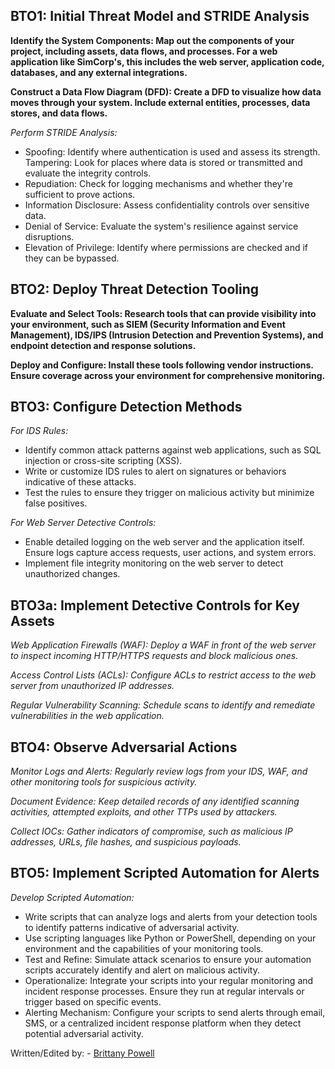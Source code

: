 ## BTO1: Initial Threat Model and STRIDE Analysis

**Identify the System Components: Map out the components of your project, including assets, data flows, and processes. For a web application like SimCorp's, this includes the web server, application code, databases, and any external integrations.**

**Construct a Data Flow Diagram (DFD): Create a DFD to visualize how data moves through your system. Include external entities, processes, data stores, and data flows.**

*Perform STRIDE Analysis:*
- Spoofing: Identify where authentication is used and assess its strength.
Tampering: Look for places where data is stored or transmitted and evaluate the integrity controls.
- Repudiation: Check for logging mechanisms and whether they're sufficient to prove actions.
- Information Disclosure: Assess confidentiality controls over sensitive data.
- Denial of Service: Evaluate the system's resilience against service disruptions.
- Elevation of Privilege: Identify where permissions are checked and if they can be bypassed.

## BTO2: Deploy Threat Detection Tooling

**Evaluate and Select Tools: Research tools that can provide visibility into your environment, such as SIEM (Security Information and Event Management), IDS/IPS (Intrusion Detection and Prevention Systems), and endpoint detection and response solutions.**

**Deploy and Configure: Install these tools following vendor instructions. Ensure coverage across your environment for comprehensive monitoring.**

## BTO3: Configure Detection Methods
*For IDS Rules:*

- Identify common attack patterns against web applications, such as SQL injection or cross-site scripting (XSS).
- Write or customize IDS rules to alert on signatures or behaviors indicative of these attacks.
- Test the rules to ensure they trigger on malicious activity but minimize false positives.

*For Web Server Detective Controls:*

- Enable detailed logging on the web server and the application itself. Ensure logs capture access requests, user actions, and system errors.
- Implement file integrity monitoring on the web server to detect unauthorized changes.

## BTO3a: Implement Detective Controls for Key Assets

*Web Application Firewalls (WAF): Deploy a WAF in front of the web server to inspect incoming HTTP/HTTPS requests and block malicious ones.*

*Access Control Lists (ACLs): Configure ACLs to restrict access to the web server from unauthorized IP addresses.*

*Regular Vulnerability Scanning: Schedule scans to identify and remediate vulnerabilities in the web application.*

## BTO4: Observe Adversarial Actions
*Monitor Logs and Alerts: Regularly review logs from your IDS, WAF, and other monitoring tools for suspicious activity.*

*Document Evidence: Keep detailed records of any identified scanning activities, attempted exploits, and other TTPs used by attackers.*

*Collect IOCs: Gather indicators of compromise, such as malicious IP addresses, URLs, file hashes, and suspicious payloads.*
## BTO5: Implement Scripted Automation for Alerts
*Develop Scripted Automation:*

- Write scripts that can analyze logs and alerts from your detection tools to identify patterns indicative of adversarial activity.
- Use scripting languages like Python or PowerShell, depending on your environment and the capabilities of your monitoring tools.
- Test and Refine: Simulate attack scenarios to ensure your automation scripts accurately identify and alert on malicious activity.
- Operationalize: Integrate your scripts into your regular monitoring and incident response processes. Ensure they run at regular intervals or trigger based on specific events.
- Alerting Mechanism: Configure your scripts to send alerts through email, SMS, or a centralized incident response platform when they detect potential adversarial activity.

Written/Edited by: - [Brittany Powell](https://github.com/Bmjohnson87)
